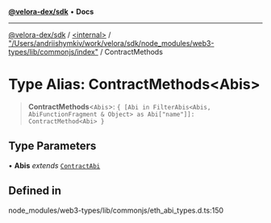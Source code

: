 [**@velora-dex/sdk**](../../../../README.md) • **Docs**

***

[@velora-dex/sdk](../../../../globals.md) / [\<internal\>](../../../README.md) / ["/Users/andriishymkiv/work/velora/sdk/node\_modules/web3-types/lib/commonjs/index"](../README.md) / ContractMethods

# Type Alias: ContractMethods\<Abis\>

> **ContractMethods**\<`Abis`\>: `{ [Abi in FilterAbis<Abis, AbiFunctionFragment & Object> as Abi["name"]]: ContractMethod<Abi> }`

## Type Parameters

• **Abis** *extends* [`ContractAbi`](../../../type-aliases/ContractAbi.md)

## Defined in

node\_modules/web3-types/lib/commonjs/eth\_abi\_types.d.ts:150

